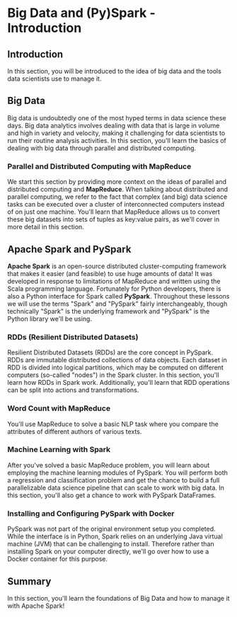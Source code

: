 # Big Data and (Py)Spark - Introduction

## Introduction
In this section, you will be introduced to the idea of big data and the tools data scientists use to manage it.

## Big Data

Big data is undoubtedly one of the most hyped terms in data science these days. Big data analytics involves dealing with data that is large in volume and high in variety and velocity, making it challenging for data scientists to run their routine analysis activities. In this section, you'll learn the basics of dealing with big data through parallel and distributed computing.

### Parallel and Distributed Computing with MapReduce

We start this section by providing more context on the ideas of parallel and distributed computing and **MapReduce**. When talking about distributed and parallel computing, we refer to the fact that complex (and big) data science tasks can be executed over a cluster of interconnected computers instead of on just one machine. You'll learn that MapReduce allows us to convert these big datasets into sets of tuples as key:value pairs, as we'll cover in more detail in this section.

## Apache Spark and PySpark

**Apache Spark** is an open-source distributed cluster-computing framework that makes it easier (and feasible) to use huge amounts of data! It was developed in response to limitations of MapReduce and written using the Scala programming language. Fortunately for Python developers, there is also a Python interface for Spark called **PySpark**. Throughout these lessons we will use the terms "Spark" and "PySpark" fairly interchangeably, though technically "Spark" is the underlying framework and "PySpark" is the Python library we'll be using.

### RDDs (Resilient Distributed Datasets) 

Resilient Distributed Datasets (RDDs) are the core concept in PySpark. RDDs are immutable distributed collections of data objects. Each dataset in RDD is divided into logical partitions, which may be computed on different computers (so-called "nodes") in the Spark cluster. In this section, you'll learn how RDDs in Spark work. Additionally, you'll learn that RDD operations can be split into actions and transformations. 

### Word Count with MapReduce

You'll use MapReduce to solve a basic NLP task where you compare the attributes of different authors of various texts.

### Machine Learning with Spark

After you've solved a basic MapReduce problem, you will learn about employing the machine learning modules of PySpark. You will perform both a regression and classification problem and get the chance to build a full parallelizable data science pipeline that can scale to work with big data. In this section, you'll also get a chance to work with PySpark DataFrames.

### Installing and Configuring PySpark with Docker

PySpark was not part of the original environment setup you completed. While the interface is in Python, Spark relies on an underlying Java virtual machine (JVM) that can be challenging to install. Therefore rather than installing Spark on your computer directly, we'll go over how to use a Docker container for this purpose.

## Summary

In this section, you'll learn the foundations of Big Data and how to manage it with Apache Spark!
